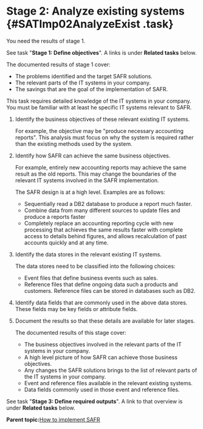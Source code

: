 # Stage 2: Analyze existing systems {#SATImp02AnalyzeExist .task}

You need the results of stage 1.

See task "**Stage 1: Define objectives**". A links is under **Related tasks** below.

The documented results of stage 1 cover:

-   The problems identified and the target SAFR solutions.
-   The relevant parts of the IT systems in your company.
-   The savings that are the goal of the implementation of SAFR.

This task requires detailed knowledge of the IT systems in your company. You must be familiar with at least he specific IT systems relevant to SAFR.

1.  Identify the business objectives of these relevant existing IT systems.

    For example, the objective may be "produce necessary accounting reports". This analysis must focus on why the system is required rather than the existing methods used by the system.

2.  Identify how SAFR can achieve the same business objectives.

    For example, entirely new accounting reports may achieve the same result as the old reports. This may change the boundaries of the relevant IT systems involved in the SAFR implementation.

    The SAFR design is at a high level. Examples are as follows:

    -   Sequentially read a DB2 database to produce a report much faster.
    -   Combine data from many different sources to update files and produce a reports faster
    -   Completely replace an accounting reporting cycle with new processing that achieves the same results faster with complete access to details behind figures, and allows recalculation of past accounts quickly and at any time.
3.  Identify the data stores in the relevant existing IT systems.

    The data stores need to be classified into the following choices:

    -   Event files that define business events such as sales.
    -   Reference files that define ongoing data such a products and customers. Reference files can be stored in databases such as DB2.
4.  Identify data fields that are commonly used in the above data stores. These fields may be key fields or attribute fields.

5.  Document the results so that these details are available for later stages.

    The documented results of this stage cover:

    -   The business objectives involved in the relevant parts of the IT systems in your company.
    -   A high level picture of how SAFR can achieve those business objectives.
    -   Any changes the SAFR solutions brings to the list of relevant parts of the IT systems in your company.
    -   Event and reference files available in the relevant existing systems.
    -   Data fields commonly used in those event and reference files.

See task "**Stage 3: Define required outputs**". A link to that overview is under **Related tasks** below.

**Parent topic:**[How to implement SAFR](../html/AAR420ImplementSAFR.md)

